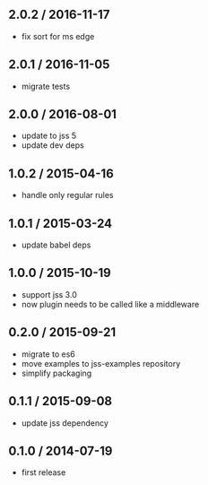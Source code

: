 ## 2.0.2 / 2016-11-17

- fix sort for ms edge

## 2.0.1 / 2016-11-05

- migrate tests

## 2.0.0 / 2016-08-01

- update to jss 5
- update dev deps

## 1.0.2 / 2015-04-16

- handle only regular rules

## 1.0.1 / 2015-03-24

- update babel deps

## 1.0.0 / 2015-10-19

- support jss 3.0
- now plugin needs to be called like a middleware

## 0.2.0 / 2015-09-21

- migrate to es6
- move examples to jss-examples repository
- simplify packaging

## 0.1.1 / 2015-09-08

- update jss dependency

## 0.1.0 / 2014-07-19

- first release
